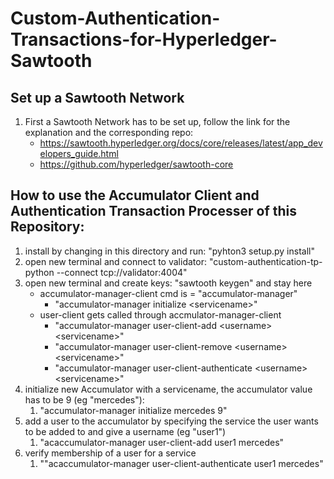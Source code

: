 # Custom-Authentication-Transactions-for-Hyperledger-Sawtooth
## Set up a Sawtooth Network
1. First a Sawtooth Network has to be set up, follow the link for the explanation and the corresponding repo:
      * https://sawtooth.hyperledger.org/docs/core/releases/latest/app_developers_guide.html
      * https://github.com/hyperledger/sawtooth-core  
## How to use the Accumulator Client and Authentication Transaction Processer of this Repository: 
1. install by changing in this directory and run: "pyhton3 setup.py install"
2. open new terminal and connect to validator: "custom-authentication-tp-python --connect tcp://validator:4004"
3. open new terminal and create keys: "sawtooth keygen" and stay here
    * accumulator-manager-client cmd is = "accumulator-manager"
        * "accumulator-manager initialize \<servicename\>"
    * user-client gets called through accmulator-manager-client
        * "accumulator-manager user-client-add \<username\> \<servicename\>"
        * "accumulator-manager user-client-remove \<username\> \<servicename\>"
        * "accumulator-manager user-client-authenticate \<username\> \<servicename\>"
4. initialize new Accumulator with a servicename, the accumulator value has to be 9 (eg "mercedes"):
    1. "accumulator-manager initialize mercedes 9"
5. add a user to the accumulator by specifying the service the user wants to be added to and give a username (eg "user1")
    1. "acaccumulator-manager user-client-add user1 mercedes"
6. verify membership of a user for a service
    1. ""acaccumulator-manager user-client-authenticate user1 mercedes"
